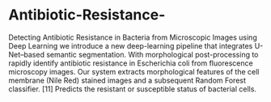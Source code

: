 # Antibiotic-Resistance-
Detecting Antibiotic Resistance in Bacteria from Microscopic Images using Deep Learning
we introduce a new deep-learning pipeline that integrates U-Net–based semantic segmentation. 
With morphological post-processing to rapidly identify antibiotic resistance in Escherichia coli from fluorescence microscopy images. 
Our system extracts morphological features of the cell membrane (Nile Red) stained images and a subsequent Random Forest classifier. [11] Predicts the resistant or susceptible status of bacterial cells.
